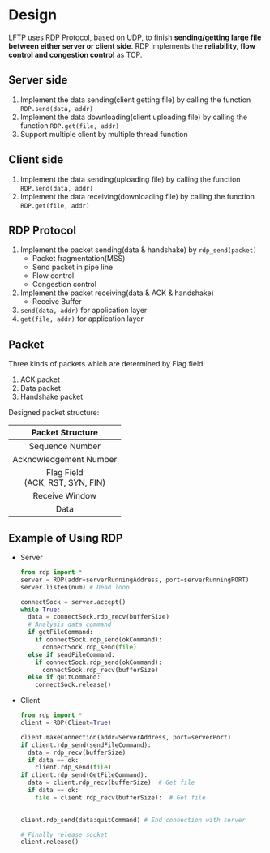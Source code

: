 # Design

LFTP uses RDP Protocol, based on UDP, to finish **sending/getting large file between either server or client side**.
RDP implements the **reliability, flow control and congestion control** as TCP.

## Server side

1. Implement the data sending(client getting file) by calling the function `RDP.send(data, addr)`
2. Implement the data downloading(client uploading file) by calling the function `RDP.get(file, addr)`
3. Support multiple client by multiple thread function
   
## Client side

1. Implement the data sending(uploading file) by calling the function `RDP.send(data, addr)`
2. Implement the data receiving(downloading file) by calling the function `RDP.get(file, addr)`

## RDP Protocol

1. Implement the packet sending(data & handshake) by `rdp_send(packet)`
    - Packet fragmentation(MSS)
    - Send packet in pipe line
    - Flow control
    - Congestion control
2. Implement the packet receiving(data & ACK & handshake)
    - Receive Buffer
3. `send(data, addr)` for application layer
4. `get(file, addr)` for application layer

## Packet

Three kinds of packets which are determined by Flag field:
1. ACK packet
2. Data packet
3. Handshake packet

Designed packet structure:

<table>
  <thead>
    <tr>
      <th colspan=2>
      Packet Structure
      </th>
    </tr>
  </thead>
  
  <tbody>
    <tr>
      <td align="center" colspan=2>Sequence Number</td>
    </tr>
    <tr>
      <td align="center" colspan=2>Acknowledgement Number</td>
    </tr>
    <tr>
      <td align="center">Flag Field<br>(ACK, RST, SYN, FIN)</td>
    </tr>
    <tr>
      <td align="center">Receive Window</td>
    </tr>
    <tr>
      <td align="center" colspan=2>Data</td>
    </tr>
  </tbody>
</table>

## Example of Using RDP

- Server
  
  ```python
  from rdp import *
  server = RDP(addr=serverRunningAddress, port=serverRunningPORT)
  server.listen(num) # Dead loop

  connectSock = server.accept()
  while True:
    data = connectSock.rdp_recv(bufferSize)
    # Analysis data command
    if getFileCommand:
      if connectSock.rdp_send(okCommand):
        connectSock.rdp_send(file)
    else if sendFileCommand:
      if connectSock.rdp_send(okCommand):
        connectSock.rdp_recv(bufferSize)
    else if quitCommand:
      connectSock.release()
  ```

- Client

  ```python
  from rdp import *
  client = RDP(Client=True)

  client.makeConnection(addr=ServerAddress, port=serverPort)
  if client.rdp_send(sendFileCommand):
    data = rdp_recv(bufferSize)
    if data == ok:
      client.rdp_send(file)
  if client.rdp_send(GetFileCommand):
    data = client.rdp_recv(bufferSize)  # Get file
    if data == ok:
      file = client.rdp_recv(bufferSize):  # Get file
      
  
  client.rdp_send(data:quitCommand) # End connection with server

  # Finally release socket
  client.release()
  ```
